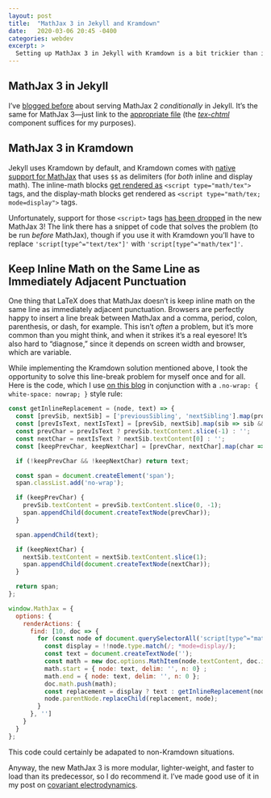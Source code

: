 ```yaml
---
layout: post
title:  "MathJax 3 in Jekyll and Kramdown"
date:   2020-03-06 20:45 -0400
categories: webdev
excerpt: >
  Setting up MathJax 3 in Jekyll with Kramdown is a bit trickier than it was with MathJax 2. Here is how to do it, with a bonus script for always keeping an inline MathJax equation on the same line as immediately adjacent punctuation.
---
```


## MathJax 3 in Jekyll

I’ve [blogged before](/math/2019/06/15/testing-mathjax-using-trace-to-rearrange-matrix-products.html) about serving MathJax 2 *conditionally* in Jekyll. It’s the same for MathJax 3&mdash;just link to the [appropriate file](https://docs.mathjax.org/en/latest/web/components/combined.html) (the *[tex-chtml](https://docs.mathjax.org/en/latest/web/components/combined.html#tex-chtml)* component suffices for my purposes).

## MathJax 3 in Kramdown

Jekyll uses Kramdown by default, and Kramdown comes with [native support for MathJax](https://kramdown.gettalong.org/syntax.html#math-blocks) that uses `$$` as delimiters (for *both* inline and display math). The inline-math blocks [get rendered as](https://kramdown.gettalong.org/math_engine/mathjax.html#math-engine-mathjax) <span class="no-wrap">`<script type="math/tex">`</span> tags, and the display-math blocks get rendered as <span class="no-wrap">`<script type="math/tex; mode=display">`</span> tags.

Unfortunately, support for those `<script>` tags [has been dropped](https://docs.mathjax.org/en/latest/upgrading/v2.html#math-script-example) in the new MathJax 3! The link there has a snippet of code that solves the problem (to be run *before* MathJax), though if you use it with Kramdown you’ll have to replace <span class="no-wrap">`'script[type^="text/tex"]'`</span> with <span class="no-wrap">`'script[type^="math/tex"]'`</span>.

## Keep Inline Math on the Same Line as Immediately Adjacent Punctuation

One thing that LaTeX does that MathJax doesn’t is keep inline math on the same line as immediately adjacent punctuation. Browsers are perfectly happy to insert a line break between MathJax and a comma, period, colon, parenthesis, or dash, for example. This isn’t *often* a problem, but it’s more common than you might think, and when it strikes it’s a real eyesore! It’s also hard to “diagnose,” since it depends on screen width and browser, which are variable.

While implementing the Kramdown solution mentioned above, I took the opportunity to solve this line-break problem for myself once and for all. Here is the code, which I use [on this blog](https://github.com/MichaelAllenWarner/MichaelAllenWarner.github.io/blob/master/assets/mathjax-prescript.js) in conjunction with a <span class="no-wrap">`.no-wrap: { white-space: nowrap; }` </span> style rule:

```javascript
const getInlineReplacement = (node, text) => {
  const [prevSib, nextSib] = ['previousSibling', 'nextSibling'].map(prop => node[prop]);
  const [prevIsText, nextIsText] = [prevSib, nextSib].map(sib => sib && sib.nodeType === Node.TEXT_NODE);
  const prevChar = prevIsText ? prevSib.textContent.slice(-1) : '';
  const nextChar = nextIsText ? nextSib.textContent[0] : '';
  const [keepPrevChar, keepNextChar] = [prevChar, nextChar].map(char => /\S/.test(char));

  if (!keepPrevChar && !keepNextChar) return text;

  const span = document.createElement('span');
  span.classList.add('no-wrap');

  if (keepPrevChar) {
    prevSib.textContent = prevSib.textContent.slice(0, -1);
    span.appendChild(document.createTextNode(prevChar));
  }

  span.appendChild(text);

  if (keepNextChar) {
    nextSib.textContent = nextSib.textContent.slice(1);
    span.appendChild(document.createTextNode(nextChar));
  }

  return span;
};

window.MathJax = {
  options: {
    renderActions: {
      find: [10, doc => {
        for (const node of document.querySelectorAll('script[type^="math/tex"]')) {
          const display = !!node.type.match(/; *mode=display/);
          const text = document.createTextNode('');
          const math = new doc.options.MathItem(node.textContent, doc.inputJax[0], display);
          math.start = { node: text, delim: '', n: 0} ;
          math.end = { node: text, delim: '', n: 0 };
          doc.math.push(math);
          const replacement = display ? text : getInlineReplacement(node, text);
          node.parentNode.replaceChild(replacement, node);
        }
      }, '']
    }
  }
};
```

This code could certainly be adapated to non-Kramdown situations.

Anyway, the new MathJax 3 is more modular, lighter-weight, and faster to load than its predecessor, so I do recommend it. I’ve made good use of it in my post on [covariant electrodynamics](/physics/2019/07/16/vector-triple-products-in-minkowski-spacetime.html).
